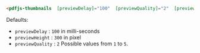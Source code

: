 ```html
<pdfjs-thumbnails  [previewDelay]="100"  [previewQuality]="2"  [previewHeight]="300"> </pdfjs-thumbnails>
```

Defaults:
 
 - `previewDelay` : `100` in milli-seconds
 - `previewHeight` : `300` in pixel
 - `previewQuality` : `2` Possible values from `1` to `5`. 
